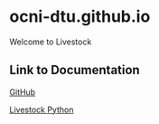 # ocni-dtu.github.io
Welcome to Livestock

## Link to Documentation
[GitHub](http://github.com)

[Livestock Python](https://github.com/ocni-dtu/ocni-dtu.github.io/blob/master/docs/livestock/html/index.html)
